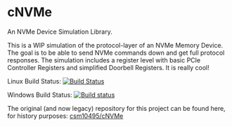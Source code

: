 # cNVMe
An NVMe Device Simulation Library.

This is a WIP simulation of the protocol-layer of an NVMe Memory Device. The goal is to be able to send NVMe commands down and get full protocol responses. The simulation includes a register level with basic PCIe Controller Registers and simplified Doorbell Registers. It is really cool!

Linux Build Status: [![Build Status](https://travis-ci.org/csm10495/cNVMe.svg?branch=linux-testing)](https://travis-ci.org/csm10495/cNVMe)

Windows Build Status: [![Build status](https://ci.appveyor.com/api/projects/status/7fovagftoeoahgup/branch/master?svg=true)](https://ci.appveyor.com/project/csm10495/cnvme/branch/master)

The original (and now legacy) repository for this project can be found here, for history purposes: [csm10495/cNVMe](https://github.com/csm10495/cNVMe)

